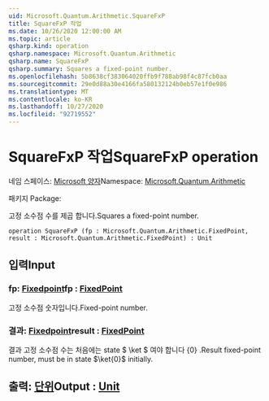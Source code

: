 ```yaml
---
uid: Microsoft.Quantum.Arithmetic.SquareFxP
title: SquareFxP 작업
ms.date: 10/26/2020 12:00:00 AM
ms.topic: article
qsharp.kind: operation
qsharp.namespace: Microsoft.Quantum.Arithmetic
qsharp.name: SquareFxP
qsharp.summary: Squares a fixed-point number.
ms.openlocfilehash: 5b8638cf383064020ffb9f788ab98f4c87fcb0aa
ms.sourcegitcommit: 29e0d88a30e4166fa580132124b0eb57e1f0e986
ms.translationtype: MT
ms.contentlocale: ko-KR
ms.lasthandoff: 10/27/2020
ms.locfileid: "92719552"
---
```

# <a name="squarefxp-operation"></a><span data-ttu-id="59f68-102">SquareFxP 작업</span><span class="sxs-lookup"><span data-stu-id="59f68-102">SquareFxP operation</span></span>

<span data-ttu-id="59f68-103">네임 스페이스: [Microsoft 양자](xref:Microsoft.Quantum.Arithmetic)</span><span class="sxs-lookup"><span data-stu-id="59f68-103">Namespace: [Microsoft.Quantum.Arithmetic](xref:Microsoft.Quantum.Arithmetic)</span></span>

<span data-ttu-id="59f68-104">패키지 [](https://nuget.org/packages/)</span><span class="sxs-lookup"><span data-stu-id="59f68-104">Package: [](https://nuget.org/packages/)</span></span>


<span data-ttu-id="59f68-105">고정 소수점 수를 제곱 합니다.</span><span class="sxs-lookup"><span data-stu-id="59f68-105">Squares a fixed-point number.</span></span>

```qsharp
operation SquareFxP (fp : Microsoft.Quantum.Arithmetic.FixedPoint, result : Microsoft.Quantum.Arithmetic.FixedPoint) : Unit
```


## <a name="input"></a><span data-ttu-id="59f68-106">입력</span><span class="sxs-lookup"><span data-stu-id="59f68-106">Input</span></span>

### <a name="fp--fixedpoint"></a><span data-ttu-id="59f68-107">fp: [Fixedpoint](xref:Microsoft.Quantum.Arithmetic.FixedPoint)</span><span class="sxs-lookup"><span data-stu-id="59f68-107">fp : [FixedPoint](xref:Microsoft.Quantum.Arithmetic.FixedPoint)</span></span>

<span data-ttu-id="59f68-108">고정 소수점 숫자입니다.</span><span class="sxs-lookup"><span data-stu-id="59f68-108">Fixed-point number.</span></span>


### <a name="result--fixedpoint"></a><span data-ttu-id="59f68-109">결과: [Fixedpoint](xref:Microsoft.Quantum.Arithmetic.FixedPoint)</span><span class="sxs-lookup"><span data-stu-id="59f68-109">result : [FixedPoint](xref:Microsoft.Quantum.Arithmetic.FixedPoint)</span></span>

<span data-ttu-id="59f68-110">결과 고정 소수점 수는 처음에는 state $ \ket $ 여야 합니다 {0} .</span><span class="sxs-lookup"><span data-stu-id="59f68-110">Result fixed-point number, must be in state $\ket{0}$ initially.</span></span>



## <a name="output--unit"></a><span data-ttu-id="59f68-111">출력: [단위](xref:microsoft.quantum.lang-ref.unit)</span><span class="sxs-lookup"><span data-stu-id="59f68-111">Output : [Unit](xref:microsoft.quantum.lang-ref.unit)</span></span>

